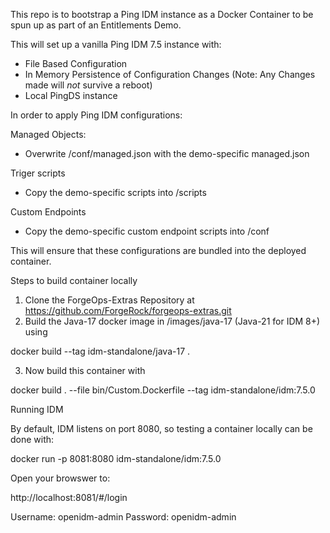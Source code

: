 This repo is to bootstrap a Ping IDM instance as a Docker Container to be spun up as part of an Entitlements Demo.

This will set up a vanilla Ping IDM 7.5 instance with:
- File Based Configuration
- In Memory Persistence of Configuration Changes (Note: Any Changes made will *not* survive a reboot)
- Local PingDS instance


In order to apply Ping IDM configurations:

Managed Objects:
- Overwrite /conf/managed.json with the demo-specific managed.json

Triger scripts
- Copy the demo-specific scripts into /scripts

Custom Endpoints
- Copy the demo-specific custom endpoint scripts into /conf

This will ensure that these configurations are bundled into the deployed container.

Steps to build container locally

1. Clone the ForgeOps-Extras Repository at https://github.com/ForgeRock/forgeops-extras.git
2. Build the Java-17 docker image in /images/java-17 (Java-21 for IDM 8+) using

docker build --tag idm-standalone/java-17 .

3. Now build this container with

docker build . --file bin/Custom.Dockerfile --tag idm-standalone/idm:7.5.0



Running IDM

By default, IDM listens on port 8080, so testing a container locally can be done with:

docker run -p 8081:8080 idm-standalone/idm:7.5.0

Open your browswer to:

http://localhost:8081/#/login

Username: openidm-admin
Password: openidm-admin

